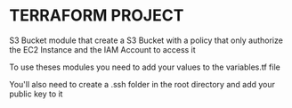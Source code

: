 # TERRAFORM PROJECT
S3 Bucket module that create a S3 Bucket with a policy that only authorize the EC2 Instance and the IAM Account to access it

To use theses modules you need to add your values to the variables.tf file

You'll also need to create a .ssh folder in the root directory and add your public key to it
